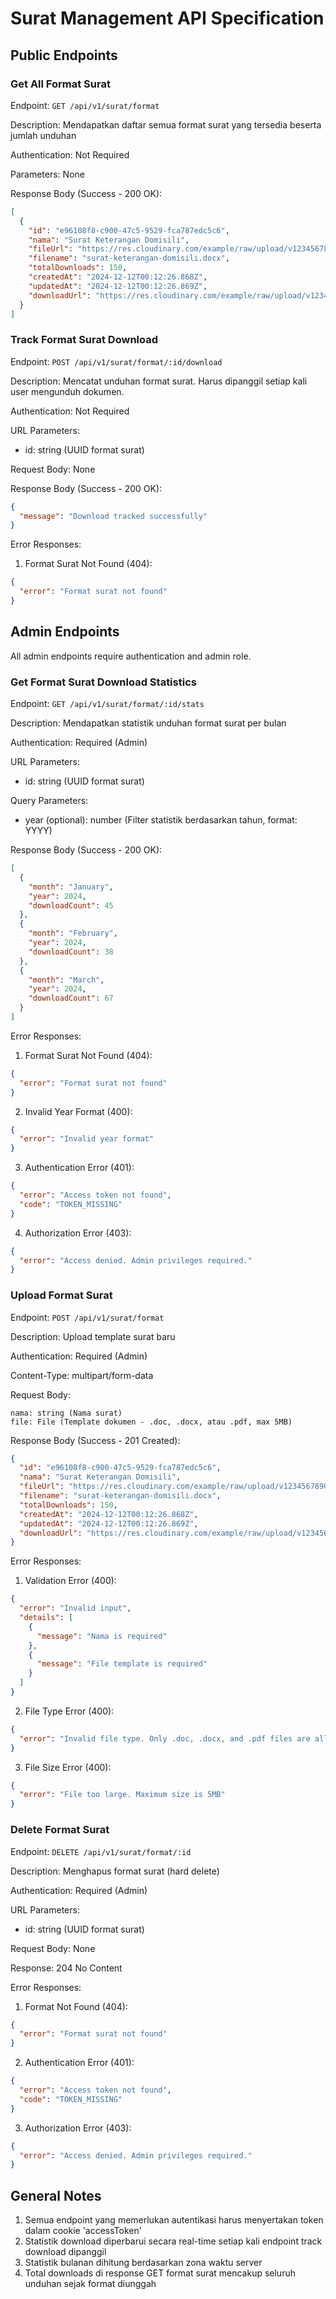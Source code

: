 # Surat Management API Specification

## Public Endpoints

### Get All Format Surat
Endpoint: `GET /api/v1/surat/format`

Description: Mendapatkan daftar semua format surat yang tersedia beserta jumlah unduhan

Authentication: Not Required

Parameters: None

Response Body (Success - 200 OK):
```json
[
  {
    "id": "e96108f8-c900-47c5-9529-fca787edc5c6",
    "nama": "Surat Keterangan Domisili",
    "fileUrl": "https://res.cloudinary.com/example/raw/upload/v1234567890/surat-templates/surat-keterangan-domisili.docx",
    "filename": "surat-keterangan-domisili.docx",
    "totalDownloads": 150,
    "createdAt": "2024-12-12T00:12:26.868Z",
    "updatedAt": "2024-12-12T00:12:26.869Z",
    "downloadUrl": "https://res.cloudinary.com/example/raw/upload/v1234567890/surat-templates/surat-keterangan-domisili.docx"
  }
]
```

### Track Format Surat Download
Endpoint: `POST /api/v1/surat/format/:id/download`

Description: Mencatat unduhan format surat. Harus dipanggil setiap kali user mengunduh dokumen.

Authentication: Not Required

URL Parameters:
- id: string (UUID format surat)

Request Body: None

Response Body (Success - 200 OK):
```json
{
  "message": "Download tracked successfully"
}
```

Error Responses:
1. Format Surat Not Found (404):
```json
{
  "error": "Format surat not found"
}
```

## Admin Endpoints
All admin endpoints require authentication and admin role.

### Get Format Surat Download Statistics
Endpoint: `GET /api/v1/surat/format/:id/stats`

Description: Mendapatkan statistik unduhan format surat per bulan

Authentication: Required (Admin)

URL Parameters:
- id: string (UUID format surat)

Query Parameters:
- year (optional): number (Filter statistik berdasarkan tahun, format: YYYY)

Response Body (Success - 200 OK):
```json
[
  {
    "month": "January",
    "year": 2024,
    "downloadCount": 45
  },
  {
    "month": "February",
    "year": 2024,
    "downloadCount": 38
  },
  {
    "month": "March",
    "year": 2024,
    "downloadCount": 67
  }
]
```

Error Responses:
1. Format Surat Not Found (404):
```json
{
  "error": "Format surat not found"
}
```

2. Invalid Year Format (400):
```json
{
  "error": "Invalid year format"
}
```

3. Authentication Error (401):
```json
{
  "error": "Access token not found",
  "code": "TOKEN_MISSING"
}
```

4. Authorization Error (403):
```json
{
  "error": "Access denied. Admin privileges required."
}
```

### Upload Format Surat
Endpoint: `POST /api/v1/surat/format`

Description: Upload template surat baru

Authentication: Required (Admin)

Content-Type: multipart/form-data

Request Body:
```
nama: string (Nama surat)
file: File (Template dokumen - .doc, .docx, atau .pdf, max 5MB)
```

Response Body (Success - 201 Created):
```json
{
  "id": "e96108f8-c900-47c5-9529-fca787edc5c6",
  "nama": "Surat Keterangan Domisili",
  "fileUrl": "https://res.cloudinary.com/example/raw/upload/v1234567890/surat-templates/surat-keterangan-domisili.docx",
  "filename": "surat-keterangan-domisili.docx",
  "totalDownloads": 150,
  "createdAt": "2024-12-12T00:12:26.868Z",
  "updatedAt": "2024-12-12T00:12:26.869Z",
  "downloadUrl": "https://res.cloudinary.com/example/raw/upload/v1234567890/surat-templates/surat-keterangan-domisili.docx"
}
```

Error Responses:
1. Validation Error (400):
```json
{
  "error": "Invalid input",
  "details": [
    {
      "message": "Nama is required"
    },
    {
      "message": "File template is required"
    }
  ]
}
```

2. File Type Error (400):
```json
{
  "error": "Invalid file type. Only .doc, .docx, and .pdf files are allowed."
}
```

3. File Size Error (400):
```json
{
  "error": "File too large. Maximum size is 5MB"
}
```

### Delete Format Surat
Endpoint: `DELETE /api/v1/surat/format/:id`

Description: Menghapus format surat (hard delete)

Authentication: Required (Admin)

URL Parameters:
- id: string (UUID format surat)

Request Body: None

Response: 204 No Content

Error Responses:
1. Format Not Found (404):
```json
{
  "error": "Format surat not found"
}
```

2. Authentication Error (401):
```json
{
  "error": "Access token not found",
  "code": "TOKEN_MISSING"
}
```

3. Authorization Error (403):
```json
{
  "error": "Access denied. Admin privileges required."
}
```

## General Notes

1. Semua endpoint yang memerlukan autentikasi harus menyertakan token dalam cookie 'accessToken'
2. Statistik download diperbarui secara real-time setiap kali endpoint track download dipanggil
3. Statistik bulanan dihitung berdasarkan zona waktu server
4. Total downloads di response GET format surat mencakup seluruh unduhan sejak format diunggah

